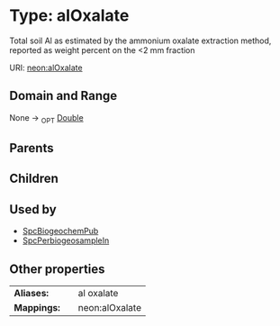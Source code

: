 
# Type: alOxalate


Total soil Al as estimated by the ammonium oxalate extraction method, reported as weight percent on the <2 mm fraction

URI: [neon:alOxalate](https://data.neonscience.org/alOxalate)


## Domain and Range

None ->  <sub>OPT</sub> [Double](types/Double.md)

## Parents


## Children


## Used by

 * [SpcBiogeochemPub](SpcBiogeochemPub.md)
 * [SpcPerbiogeosampleIn](SpcPerbiogeosampleIn.md)

## Other properties

|  |  |  |
| --- | --- | --- |
| **Aliases:** | | al oxalate |
| **Mappings:** | | neon:alOxalate |

